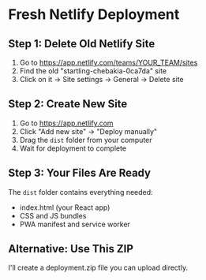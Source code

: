 # Fresh Netlify Deployment

## Step 1: Delete Old Netlify Site
1. Go to https://app.netlify.com/teams/YOUR_TEAM/sites
2. Find the old "startling-chebakia-0ca7da" site
3. Click on it → Site settings → General → Delete site

## Step 2: Create New Site
1. Go to https://app.netlify.com
2. Click "Add new site" → "Deploy manually"
3. Drag the `dist` folder from your computer
4. Wait for deployment to complete

## Step 3: Your Files Are Ready
The `dist` folder contains everything needed:
- index.html (your React app)
- CSS and JS bundles
- PWA manifest and service worker

## Alternative: Use This ZIP
I'll create a deployment.zip file you can upload directly.
